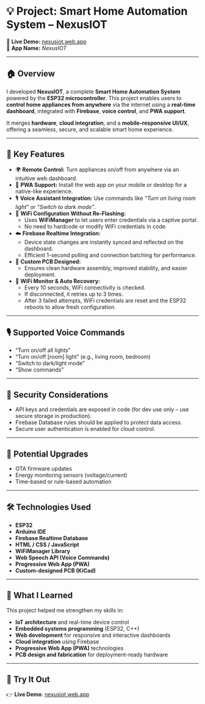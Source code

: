 
# 💡 Project: Smart Home Automation System – **NexusIOT**  
🔗 **Live Demo:** [nexusiot.web.app](https://nexusiot.web.app)  
📱 **App Name:** *NexusIOT*

---

## 🏠 Overview

I developed **NexusIOT**, a complete **Smart Home Automation System** powered by the **ESP32 microcontroller**. This project enables users to **control home appliances from anywhere** via the internet using a **real-time dashboard**, integrated with **Firebase**, **voice control**, and **PWA support**.

It merges **hardware**, **cloud integration**, and a **mobile-responsive UI/UX**, offering a seamless, secure, and scalable smart home experience.

---

## 🔧 Key Features

- 🌍 **Remote Control:** Turn appliances on/off from anywhere via an intuitive web dashboard.
- 📱 **PWA Support:** Install the web app on your mobile or desktop for a native-like experience.
- 🎙️ **Voice Assistant Integration:** Use commands like _“Turn on living room light”_ or _“Switch to dark mode”_.
- 📶 **WiFi Configuration Without Re-Flashing:**  
  - Uses **WiFiManager** to let users enter credentials via a captive portal.
  - No need to hardcode or modify WiFi credentials in code.
- ☁️ **Firebase Realtime Integration:**  
  - Device state changes are instantly synced and reflected on the dashboard.
  - Efficient 1-second polling and connection batching for performance.
- 🧩 **Custom PCB Designed:**  
  - Ensures clean hardware assembly, improved stability, and easier deployment.
- 📶 **WiFi Monitor & Auto Recovery:**  
  - Every 10 seconds, WiFi connectivity is checked.  
  - If disconnected, it retries up to 3 times.  
  - After 3 failed attempts, WiFi credentials are reset and the ESP32 reboots to allow fresh configuration.

---

## 🎙️ Supported Voice Commands

- “Turn on/off all lights”
- “Turn on/off [room] light” (e.g., living room, bedroom)
- “Switch to dark/light mode”
- “Show commands”

---

## 🔐 Security Considerations

- API keys and credentials are exposed in code (for dev use only – use secure storage in production).
- Firebase Database rules should be applied to protect data access.
- Secure user authentication is enabled for cloud control.

---

## 🚀 Potential Upgrades

- OTA firmware updates
- Energy monitoring sensors (voltage/current)
- Time-based or rule-based automation


---

## 🛠️ Technologies Used

- **ESP32**
- **Arduino IDE**
- **Firebase Realtime Database**
- **HTML / CSS / JavaScript**
- **WiFiManager Library**
- **Web Speech API (Voice Commands)**
- **Progressive Web App (PWA)**
- **Custom-designed PCB (KiCad)**

---

## 🧠 What I Learned

This project helped me strengthen my skills in:

- **IoT architecture** and real-time device control
- **Embedded systems programming** (ESP32, C++)
- **Web development** for responsive and interactive dashboards
- **Cloud integration** using Firebase
- **Progressive Web App (PWA)** technologies
- **PCB design and fabrication** for deployment-ready hardware

---

## 🎉 Try It Out

👉 **Live Demo**: [nexusiot.web.app](https://nexusiot.web.app)

